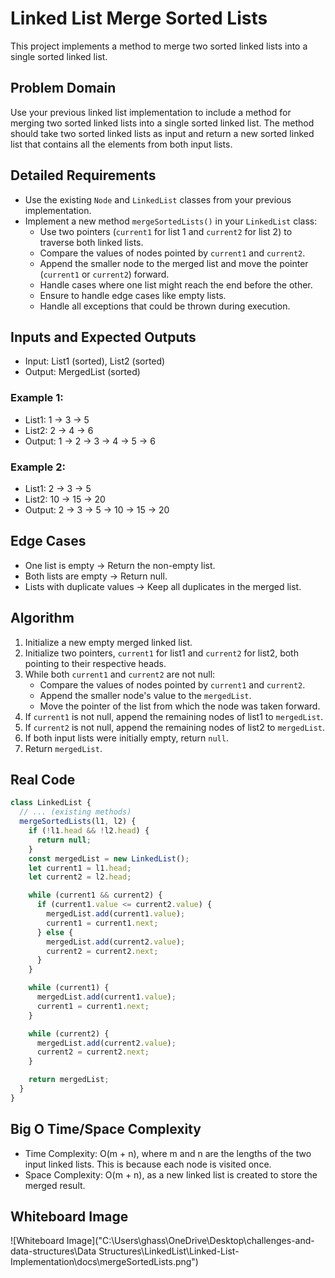 # Linked List Merge Sorted Lists

This project implements a method to merge two sorted linked lists into a single sorted linked list.

## Problem Domain

Use your previous linked list implementation to include a method for merging two sorted linked lists into a single sorted linked list. The method should take two sorted linked lists as input and return a new sorted linked list that contains all the elements from both input lists.

## Detailed Requirements

- Use the existing `Node` and `LinkedList` classes from your previous implementation.
- Implement a new method `mergeSortedLists()` in your `LinkedList` class:
  - Use two pointers (`current1` for list 1 and `current2` for list 2) to traverse both linked lists.
  - Compare the values of nodes pointed by `current1` and `current2`.
  - Append the smaller node to the merged list and move the pointer (`current1` or `current2`) forward.
  - Handle cases where one list might reach the end before the other.
  - Ensure to handle edge cases like empty lists.
  - Handle all exceptions that could be thrown during execution.

## Inputs and Expected Outputs

- Input: List1 (sorted), List2 (sorted)
- Output: MergedList (sorted)

### Example 1:
- List1: 1 -> 3 -> 5
- List2: 2 -> 4 -> 6
- Output: 1 -> 2 -> 3 -> 4 -> 5 -> 6

### Example 2:
- List1: 2 -> 3 -> 5
- List2: 10 -> 15 -> 20
- Output: 2 -> 3 -> 5 -> 10 -> 15 -> 20

## Edge Cases

- One list is empty -> Return the non-empty list.
- Both lists are empty -> Return null.
- Lists with duplicate values -> Keep all duplicates in the merged list.

## Algorithm

1. Initialize a new empty merged linked list.
2. Initialize two pointers, `current1` for list1 and `current2` for list2, both pointing to their respective heads.
3. While both `current1` and `current2` are not null:
   - Compare the values of nodes pointed by `current1` and `current2`.
   - Append the smaller node's value to the `mergedList`.
   - Move the pointer of the list from which the node was taken forward.
4. If `current1` is not null, append the remaining nodes of list1 to `mergedList`.
5. If `current2` is not null, append the remaining nodes of list2 to `mergedList`.
6. If both input lists were initially empty, return `null`.
7. Return `mergedList`.

## Real Code

```javascript
class LinkedList {
  // ... (existing methods)
  mergeSortedLists(l1, l2) {
    if (!l1.head && !l2.head) {
      return null;
    }
    const mergedList = new LinkedList();
    let current1 = l1.head;
    let current2 = l2.head;

    while (current1 && current2) {
      if (current1.value <= current2.value) {
        mergedList.add(current1.value);
        current1 = current1.next;
      } else {
        mergedList.add(current2.value);
        current2 = current2.next;
      }
    }

    while (current1) {
      mergedList.add(current1.value);
      current1 = current1.next;
    }

    while (current2) {
      mergedList.add(current2.value);
      current2 = current2.next;
    }

    return mergedList;
  }
}
```

## Big O Time/Space Complexity

- Time Complexity: O(m + n), where m and n are the lengths of the two input linked lists. This is because each node is visited once.
- Space Complexity: O(m + n), as a new linked list is created to store the merged result.




## Whiteboard Image

![Whiteboard Image]("C:\Users\ghass\OneDrive\Desktop\challenges-and-data-structures\Data Structures\LinkedList\Linked-List-Implementation\docs\mergeSortedLists.png")


